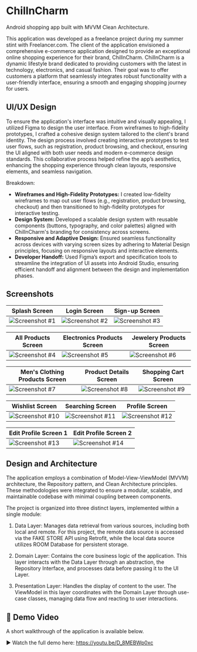 
# ChillnCharm

Android shopping app built with MVVM Clean Architecture.

This application was developed as a freelance project during my summer stint with Freelancer.com.
The client of the application envisioned a comprehensive e-commerce application designed to provide an exceptional online shopping experience for their brand, ChillnCharm. ChillnCharm is a dynamic lifestyle brand dedicated to providing customers with the latest in technology, electronics, and casual fashion. Their goal was to offer customers a platform that seamlessly integrates robust functionality with a user-friendly interface, ensuring a smooth and engaging shopping journey for users.


## UI/UX Design

To ensure the application's interface was intuitive and visually appealing, I utilized Figma to design the user interface. From wireframes to high-fidelity prototypes, I crafted a cohesive design system tailored to the client's brand identity. The design process involved creating interactive prototypes to test user flows, such as registration, product browsing, and checkout, ensuring the UI aligned with both user needs and modern e-commerce design standards. This collaborative process helped refine the app’s aesthetics, enhancing the shopping experience through clean layouts, responsive elements, and seamless navigation.

Breakdown:

- **Wireframes and High-Fidelity Prototypes:** I created low-fidelity wireframes to map out user flows (e.g., registration, product browsing, checkout) and then transitioned to high-fidelity prototypes for interactive testing.
- **Design System:** Developed a scalable design system with reusable components (buttons, typography, and color palettes) aligned with ChillnCharm's branding for consistency across screens.
- **Responsive and Adaptive Design:** Ensured seamless functionality across devices with varying screen sizes by adhering to Material Design principles, focusing on responsive layouts and interactive elements.
- **Developer Handoff:** Used Figma’s export and specification tools to streamline the integration of UI assets into Android Studio, ensuring efficient handoff and alignment between the design and implementation phases.

## Screenshots
| Splash Screen       | Login Screen      | Sign-up Screen      |
|----------------|----------------|----------------|
|  ![Screenshot #1](https://github.com/user-attachments/assets/eb4232ef-7dfe-448d-bee8-e58d34d8816e) | ![Screenshot #2](https://github.com/user-attachments/assets/e3ec9189-d2ba-46c0-8474-44668839677c) | ![Screenshot #3](https://github.com/user-attachments/assets/854c9bad-c9c0-4c43-9efb-f886716aaf5e)




| All Products Screen      | Electronics Products Screen       | Jewelery Products Screen       |
|----------------|----------------|----------------|
| ![Screenshot #4](https://github.com/user-attachments/assets/26dbb1b9-1543-486f-a7e4-8d2078d661ac) | ![Screenshot #5](https://github.com/user-attachments/assets/db4bd37a-31ab-4c49-9415-4fc922e53fca) | ![Screenshot #6](https://github.com/user-attachments/assets/d803cb92-4421-4eb0-9354-d490a0fff4a1)








| Men's Clothing Products Screen       | Product Details Screen       | Shopping Cart Screen       |
|----------------|----------------|----------------|
| ![Screenshot #7](https://github.com/user-attachments/assets/ace84541-e9a8-4cb1-8d21-2d96c113e769) | ![Screenshot #8](https://github.com/user-attachments/assets/b8baa588-a200-4905-a554-cc6cd8537e12)| ![Screenshot #9](https://github.com/user-attachments/assets/4a3f966c-0e96-4277-80f4-02072843309f)











| Wishlist Screen       | Searching Screen       | Profile Screen       |
|----------------|----------------|----------------|
![Screenshot #10](https://github.com/user-attachments/assets/1f28f728-2d26-4aa9-8231-5685b4c080ca) | ![Screenshot #11](https://github.com/user-attachments/assets/166c2350-8b0a-4f3f-9990-c1d043b48967) |![Screenshot #12](https://github.com/user-attachments/assets/dd7734a9-f38d-457c-956b-42dc8f465064)











| Edit Profile Screen 1       | Edit Profile Screen 2       | 
|----------------|----------------|
| ![Screenshot #13](https://github.com/user-attachments/assets/22422b4b-130c-4209-add9-79a494fc3d4c) | ![Screenshot #14](https://github.com/user-attachments/assets/dbc323fa-f952-4ec4-969a-16f10b370e3d) 



## Design and Architecture

The application employs a combination of Model-View-ViewModel (MVVM) architecture, the Repository pattern, and Clean Architecture principles. These methodologies were integrated to ensure a modular, scalable, and maintainable codebase with minimal coupling between components.

The project is organized into three distinct layers, implemented within a single module:

1. Data Layer: Manages data retrieval from various sources, including both local and remote. For this project, the remote data source is accessed via the FAKE STORE API using Retrofit, while the local data source utilizes ROOM Database for persistent storage.

2. Domain Layer: Contains the core business logic of the application. This layer interacts with the Data Layer through an abstraction, the Repository Interface, and processes data before passing it to the UI Layer.

3. Presentation Layer: Handles the display of content to the user. The ViewModel in this layer coordinates with the Domain Layer through use-case classes, managing data flow and reacting to user interactions.




## 🎥 Demo Video
A short walkthrough of the application is available below.

▶️ Watch the full demo here:
https://youtu.be/D_8MEBWp0xc


